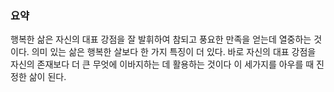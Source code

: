 
### 요약

행복한 삶은 자신의 대표 강점을 잘 발휘하여 참되고 풍요한 만족을 얻는데 열중하는 것이다.
의미 있는 삶은 행복한 살보다 한 가지 특징이 더 있다. 바로 자신의 대표 강점을 자신의 존재보다 더 큰 무엇에 이바지하는 데 활용하는 것이다 이 세가지를 아우를 때 진정한 삶이 된다.
